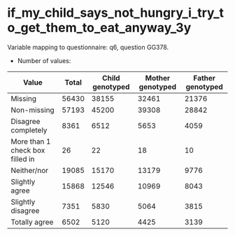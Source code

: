 # if_my_child_says_not_hungry_i_try_to_get_them_to_eat_anyway_3y
Variable mapping to questionnaire: q6, question GG378.
- Number of values:

| Value | Total | Child genotyped | Mother genotyped | Father genotyped |
| ----- | ----- | --------------- | ---------------- | ---------------- |
| Missing | 56430 | 38155 | 32461 | 21376 |
| Non-missing | 57193 | 45200 | 39308 | 28842 |
| Disagree completely | 8361 | 6512 | 5653 |4059 |
| More than 1 check box filled in | 26 | 22 | 18 |10 |
| Neither/nor | 19085 | 15170 | 13179 |9776 |
| Slightly agree | 15868 | 12546 | 10969 |8043 |
| Slightly disagree | 7351 | 5830 | 5064 |3815 |
| Totally agree | 6502 | 5120 | 4425 |3139 |



